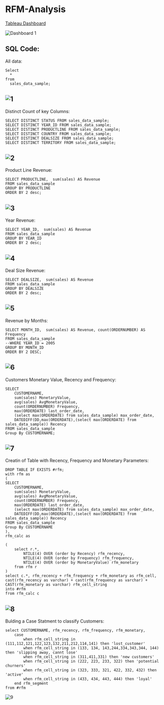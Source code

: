 # RFM-Analysis

[Tableau Dashboard](https://public.tableau.com/app/profile/mfernandezcean/viz/Sales_Dashboard_1_16988765103380/Dashboard1)

![Dashboard 1](https://github.com/mfernandezcean/Marketing_Campaign_Results/assets/105746149/d0f9210f-f7b8-40d9-b898-8e09ac629c5e)


## SQL Code: 

All data:
```
Select 
  * 
from 
  sales_data_sample;

```

![1](https://github.com/mfernandezcean/Marketing_Campaign_Results/assets/105746149/4033e832-a2bb-4846-a661-123eac2ac0e0)
---
Distinct Count of key Columns: 
```
SELECT DISTINCT STATUS FROM sales_data_sample;
SELECT DISTINCT YEAR_ID FROM sales_data_sample;
SELECT DISTINCT PRODUCTLINE FROM sales_data_sample;
SELECT DISTINCT COUNTRY FROM sales_data_sample;
SELECT DISTINCT DEALSIZE FROM sales_data_sample;
SELECT DISTINCT TERRITORY FROM sales_data_sample;
```
![2](https://github.com/mfernandezcean/Marketing_Campaign_Results/assets/105746149/4ec81483-bd8a-451a-978f-4951299e1852)
---
Product Line Revenue:
```
SELECT PRODUCTLINE,  sum(sales) AS Revenue 
FROM sales_data_sample
GROUP BY PRODUCTLINE
ORDER BY 2 desc;
```
![3](https://github.com/mfernandezcean/Marketing_Campaign_Results/assets/105746149/c6cfa7f7-c248-40d7-802d-85f6c919ca41)
---
Year Revenue:
```
SELECT YEAR_ID,  sum(sales) AS Revenue 
FROM sales_data_sample
GROUP BY YEAR_ID
ORDER BY 2 desc;
```
![4](https://github.com/mfernandezcean/Marketing_Campaign_Results/assets/105746149/6d17ae03-0d9e-4a7e-947f-c4993c34231c)
---
Deal Size Revenue:
```
SELECT DEALSIZE,  sum(sales) AS Revenue 
FROM sales_data_sample
GROUP BY DEALSIZE
ORDER BY 2 desc;
```
![5](https://github.com/mfernandezcean/Marketing_Campaign_Results/assets/105746149/8d0db57a-955c-4fdc-a5fd-31f2072fdc6d)
---
Revenue by Months:
```
SELECT MONTH_ID,  sum(sales) AS Revenue, count(ORDERNUMBER) AS Frequency
FROM sales_data_sample
--WHERE YEAR_ID = 2005
GROUP BY MONTH_ID
ORDER BY 2 DESC; 
```
![6](https://github.com/mfernandezcean/Marketing_Campaign_Results/assets/105746149/145bf2d1-da4f-42ab-9f80-471d43938cd5)
---
Customers Monetary Value, Recency and Frequency:
```
SELECT 
	CUSTOMERNAME,
	sum(sales) MonetaryValue,
	avg(sales) AvgMonetaryValue,
	count(ORDERNUMBER) Frequency,
	max(ORDERDATE) last_order_date,
	(select max(ORDERDATE) from sales_data_sample) max_order_date,
	DATEDIFF(DD,max(ORDERDATE),(select max(ORDERDATE) from sales_data_sample)) Recency 
FROM sales_data_sample
Group By CUSTOMERNAME;
```
![7](https://github.com/mfernandezcean/Marketing_Campaign_Results/assets/105746149/d84b6682-27cb-4a09-af3c-7ae23298f7a9)
---
Creatin of Table with Recency, Frequency and Monetary Parameters:
```
DROP TABLE IF EXISTS #rfm;
with rfm as 
(
SELECT 
	CUSTOMERNAME,
	sum(sales) MonetaryValue,
	avg(sales) AvgMonetaryValue,
	count(ORDERNUMBER) Frequency,
	max(ORDERDATE) last_order_date,
	(select max(ORDERDATE) from sales_data_sample) max_order_date,
	DATEDIFF(DD,max(ORDERDATE),(select max(ORDERDATE) from sales_data_sample)) Recency 
FROM sales_data_sample
Group By CUSTOMERNAME
),
rfm_calc as

(
	select r.*,
		NTILE(4) OVER (order by Recency) rfm_recency,
		NTILE(4) OVER (order by Frequency) rfm_frequency,
		NTILE(4) OVER (order by MonetaryValue) rfm_monetary
	from rfm r
)
select c.*, rfm_recency + rfm_frequency + rfm_monetary as rfm_cell,
cast(rfm_recency as varchar) + cast(rfm_frequency as varchar) + CAST(rfm_monetary as varchar) rfm_cell_string 
into #rfm
from rfm_calc c
```
![8](https://github.com/mfernandezcean/Marketing_Campaign_Results/assets/105746149/42d62fda-b86f-4c2b-8d29-e0d44e291444)
---
Bulding a Case Statment to classify Customers:
```
select CUSTOMERNAME, rfm_recency, rfm_frequency, rfm_monetary,
	case	
		when rfm_cell_string in (111,112,121,122,123,132,211,212,114,141) then 'lost_customer'
		when rfm_cell_string in (133, 134, 143,244,334,343,344, 144) then 'slipping away, cannt lose'
		when rfm_cell_string in (311,411,331) then 'new customers'
		when rfm_cell_string in (222, 223, 233, 322) then 'potential churners'
		when rfm_cell_string in (323, 333, 321, 422, 332, 432) then 'active'
		when rfm_cell_string in (433, 434, 443, 444) then 'loyal'
	end rfm_segment
from #rfm
```
![9](https://github.com/mfernandezcean/Marketing_Campaign_Results/assets/105746149/cd084338-dad6-4c0a-8a12-6f0737abf73e)



